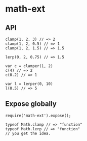 # math-ext

## API

	clamp(1, 2, 3) // => 2
	clamp(1, 2, 0.5) // => 1
	clamp(1, 2, 1.5) // => 1.5

	lerp(0, 2, 0.75) // => 1.5

	var c = clamper(1, 2)
	c(4) // => 2
	c(0.2) // => 1

	var l = lerper(0, 10)
	l(0.5) // => 5

## Expose globally

	require('math-ext').expose();

	typeof Math.clamp // => "function"
	typeof Math.lerp // => "function"
	// you get the idea.


